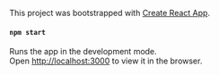 This project was bootstrapped with [Create React App](https://github.com/facebook/create-react-app).

#### `npm start`

Runs the app in the development mode.<br />
Open [http://localhost:3000](http://localhost:3000) to view it in the browser.
